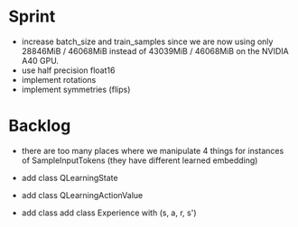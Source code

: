 # Sprint

- increase batch_size and train_samples since we are now using only 28846MiB / 46068MiB instead of 43039MiB /  46068MiB on the NVIDIA A40 GPU.
- use half precision float16
- implement rotations
- implement symmetries (flips)

# Backlog

- there are too many places where we manipulate 4 things for instances of SampleInputTokens (they have different learned embedding)
- add class QLearningState
- add class QLearningActionValue

- add class add class Experience with (s, a, r, s')
